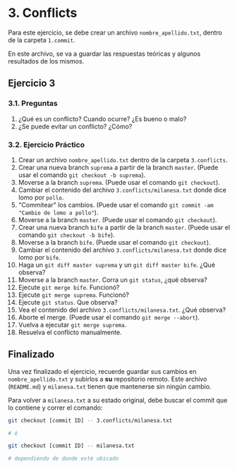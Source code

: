 # 3. Conflicts

Para este ejercicio, se debe crear un archivo `nombre_apellido.txt`, dentro de la carpeta `1.commit`.

En este archivo, se va a guardar las respuestas teóricas y algunos resultados de los mismos.

## Ejercicio 3

### 3.1. Preguntas

1. ¿Qué es un conflicto? Cuando ocurre? ¿Es bueno o malo?
2. ¿Se puede evitar un conflicto? ¿Cómo?

### 3.2. Ejercicio Práctico

1. Crear un archivo `nombre_apellido.txt` dentro de la carpeta `3.conflicts`.
2. Crear una nueva branch `suprema` a partir de la branch `master`. (Puede usar el comando `git checkout -b suprema`).
3. Moverse a la branch `suprema`. (Puede usar el comando `git checkout`).
4. Cambiar el contenido del archivo `3.conflicts/milanesa.txt` donde dice lomo por `pollo`.
5. "Commitear" los cambios. (Puede usar el comando `git commit -am "Cambio de lomo a pollo"`).
6. Moverse a la branch `master`. (Puede usar el comando `git checkout`).
7. Crear una nueva branch `bife` a partir de la branch `master`. (Puede usar el comando `git checkout -b bife`).
8. Moverse a la branch `bife`. (Puede usar el comando `git checkout`).
9. Cambiar el contenido del archivo `3.conflicts/milanesa.txt` donde dice lomo por `bife`. 
10. Haga un `git diff master suprema` y un `git diff master bife`. ¿Qué observa? 
11. Moverse a la branch `master`. Corra un `git status`, ¿qué observa?
12. Ejecute `git merge bife`. Funcionó?
13. Ejecute `git merge suprema`. Funcionó?
14. Ejecute `git status`. Que observa?
15. Vea el contenido del archivo `3.conflicts/milanesa.txt`. ¿Qué observa?
16. Aborte el merge. (Puede usar el comando `git merge --abort`).
17. Vuelva a ejecutar `git merge suprema`.
18. Resuelva el conflicto manualmente.

## Finalizado

Una vez finalizado el ejercicio, recuerde guardar sus cambios en `nombre_apellido.txt` y subirlos a **su** repositorio remoto. Este archivo (`README.md`) y `milanesa.txt` tienen que mantenerse sin ningún cambio.

Para volver a `milanesa.txt` a su estado original, debe buscar el commit que lo contiene y correr el comando:
```bash
git checkout [commit ID] -- 3.conflicts/milanesa.txt

# ó

git checkout [commit ID] -- milanesa.txt

# dependiendo de donde esté ubicado
```
